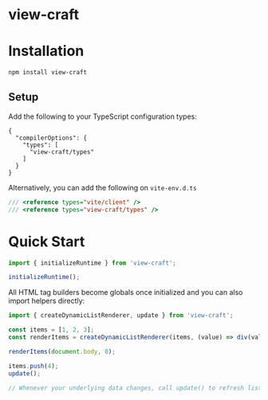 # view-craft



# Installation
```bash
npm install view-craft
```

## Setup

Add the following to your TypeScript configuration types:
```
{
  "compilerOptions": {
    "types": [
      "view-craft/types"
    ]
  }
}
```
Alternatively, you can add the following on `vite-env.d.ts`
```typescript
/// <reference types="vite/client" />
/// <reference types="view-craft/types" />
```
# Quick Start
```ts
import { initializeRuntime } from 'view-craft';

initializeRuntime();
```

All HTML tag builders become globals once initialized and you can also import helpers directly:

```ts
import { createDynamicListRenderer, update } from 'view-craft';

const items = [1, 2, 3];
const renderItems = createDynamicListRenderer(items, (value) => div(value));

renderItems(document.body, 0);

items.push(4);
update();

// Whenever your underlying data changes, call update() to refresh lists and reactive attributes.
```
